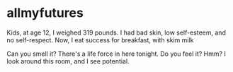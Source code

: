 # allmyfutures

Kids, at age 12, I weighed 319 pounds. I had bad skin, low self-esteem, and no self-respect. Now, I eat success for breakfast, with skim milk

Can you smell it? There's a life force in here tonight. Do you feel it? Hmm? I look around this room, and I see potential.


